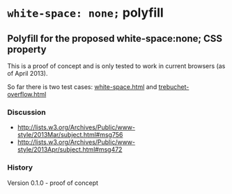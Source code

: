 ``white-space: none;`` polyfill
===========

## Polyfill for the proposed white-space:none; CSS property

This is a proof of concept and is only tested to work in current browsers (as of April 2013).

So far there is two test cases: [white-space.html](http://dotnetcarpenter.github.io/white-space/white-space.html)
and [trebuchet-overflow.html](http://dotnetcarpenter.github.io/white-space/trebuchet-overflow.html)

### Discussion
+ http://lists.w3.org/Archives/Public/www-style/2013Mar/subject.html#msg756
+ http://lists.w3.org/Archives/Public/www-style/2013Apr/subject.html#msg472

### History
Version 0.1.0 - proof of concept
